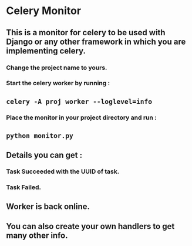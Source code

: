 # Celery Monitor


## This is a monitor for celery to be used with Django or any other framework in which you are implementing celery.



### Change the project name to yours.

### Start the celery worker by running :

## `celery -A proj worker --loglevel=info`

### Place the monitor in your project directory and run :

## `python monitor.py`

## Details you can get :

### Task Succeeded with the UUID of task.
### Task Failed.
## Worker is back online.

## You can also create your own handlers to get many other info.




